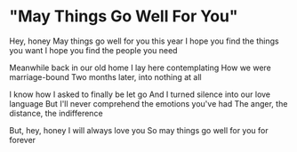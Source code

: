# "May Things Go Well For You"

Hey, honey
May things go well for you this year
I hope you find the things you want
I hope you find the people you need

Meanwhile back in our old home
I lay here contemplating
How we were marriage-bound
Two months later, into nothing at all

I know how I asked to finally be let go
And I turned silence into our love language
But I'll never comprehend the emotions you've had
The anger, the distance, the indifference

But, hey, honey
I will always love you
So may things go well for you for forever
